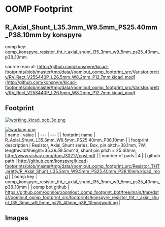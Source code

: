 # OOMP Footprint  
## R_Axial_Shunt_L35.3mm_W9.5mm_PS25.40mm_P38.10mm  by konspyre  
  
oomp key: oomp_konspyre_resistor_tht_r_axial_shunt_l35_3mm_w9_5mm_ps25_40mm_p38_10mm  
  
source repo at: [http://github.com/konspyre/kicad-footprints/blob/master/tmp/data//oomlout_oomp_footprint_src/Varistor.pretty/RV_Rect_V25S440P_L26.5mm_W8.2mm_P12.7mm.kicad_mod](http://github.com/konspyre/kicad-footprints/blob/master/tmp/data//oomlout_oomp_footprint_src/Varistor.pretty/RV_Rect_V25S440P_L26.5mm_W8.2mm_P12.7mm.kicad_mod)  
## Footprint  
  
[![working_kicad_pcb_3d.png](working_kicad_pcb_3d_600.png)](working_kicad_pcb_3d.png)  
  
[![working.png](working_600.png)](working.png)  
| name | value | 
| --- | --- | 
| footprint name | R_Axial_Shunt_L35.3mm_W9.5mm_PS25.40mm_P38.10mm | 
| footprint description | Resistor, Axial_Shunt series, Box, pin pitch=38.1mm, 7W, length*width*height=35.3*9.5*9.5mm^3, shunt pin pitch = 25.40mm, http://www.vishay.com/docs/30217/cpsl.pdf | 
| number of pads | 4 | 
| github path | http://github.com/konspyre/kicad-footprints/blob/master/tmp/data//oomlout_oomp_footprint_src/Resistor_THT.pretty/R_Axial_Shunt_L35.3mm_W9.5mm_PS25.40mm_P38.10mm.kicad_mod | 
| oomp key | oomp_konspyre_resistor_tht_r_axial_shunt_l35_3mm_w9_5mm_ps25_40mm_p38_10mm | 
| oomp bot github | https://github.com/oomlout/oomlout_oomp_footprint_bot/tree/main/tmp/data//oomlout_oomp_footprint_src/footprints/konspyre_resistor_tht_r_axial_shunt_l35_3mm_w9_5mm_ps25_40mm_p38_10mm/working | 
## Images  
